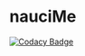 # nauciMe

[![Codacy Badge](https://api.codacy.com/project/badge/Grade/c08a4aeeaab14f1a80ad79bb2c5c2b29)](https://app.codacy.com/gh/matf-pp/2022_Nauci_me?utm_source=github.com&utm_medium=referral&utm_content=matf-pp/2022_Nauci_me&utm_campaign=Badge_Grade_Settings)
